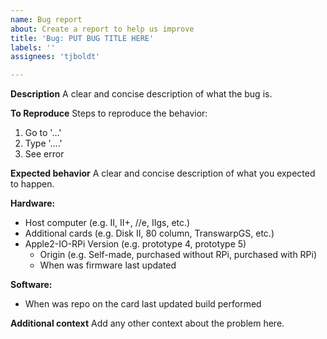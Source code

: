 ```yaml
---
name: Bug report
about: Create a report to help us improve
title: 'Bug: PUT BUG TITLE HERE'
labels: ''
assignees: 'tjboldt'

---
```


**Description**
A clear and concise description of what the bug is.

**To Reproduce**
Steps to reproduce the behavior:
1. Go to '...'
2. Type '....'
3. See error

**Expected behavior**
A clear and concise description of what you expected to happen.

**Hardware:**
- Host computer (e.g. II, II+, //e, IIgs, etc.)
- Additional cards (e.g. Disk II, 80 column, TranswarpGS, etc.)
- Apple2-IO-RPi Version (e.g. prototype 4, prototype 5)
  - Origin (e.g. Self-made, purchased without RPi, purchased with RPi)
  - When was firmware last updated

**Software:**
- When was repo on the card last updated build performed
 
**Additional context**
Add any other context about the problem here.
